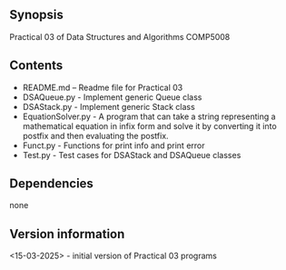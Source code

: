## Synopsis
Practical 03 of Data Structures and Algorithms COMP5008
 
## Contents
- README.md – Readme file for Practical 03
- DSAQueue.py - Implement generic Queue class 
- DSAStack.py - Implement generic Stack class
- EquationSolver.py - A program that can take a string representing a mathematical
                    equation in infix form and solve it by converting it into postfix and then evaluating the
                    postfix.
- Funct.py - Functions for print info and print error
- Test.py - Test cases for DSAStack and DSAQueue classes 

## Dependencies
none
 
## Version information
<15-03-2025> - initial version of Practical 03 programs
